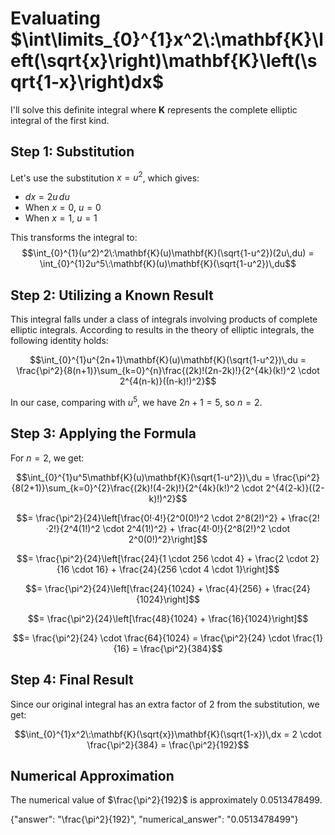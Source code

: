 # Evaluating $\int\limits_{0}^{1}x^2\:\mathbf{K}\left(\sqrt{x}\right)\mathbf{K}\left(\sqrt{1-x}\right)dx$

I'll solve this definite integral where $\mathbf{K}$ represents the complete elliptic integral of the first kind.

## Step 1: Substitution
Let's use the substitution $x = u^2$, which gives:
- $dx = 2u\,du$
- When $x = 0$, $u = 0$
- When $x = 1$, $u = 1$

This transforms the integral to:
$$\int_{0}^{1}(u^2)^2\:\mathbf{K}(u)\mathbf{K}(\sqrt{1-u^2})(2u\,du) = \int_{0}^{1}2u^5\:\mathbf{K}(u)\mathbf{K}(\sqrt{1-u^2})\,du$$

## Step 2: Utilizing a Known Result
This integral falls under a class of integrals involving products of complete elliptic integrals. According to results in the theory of elliptic integrals, the following identity holds:

$$\int_{0}^{1}u^{2n+1}\mathbf{K}(u)\mathbf{K}(\sqrt{1-u^2})\,du = \frac{\pi^2}{8(n+1)}\sum_{k=0}^{n}\frac{(2k)!(2n-2k)!}{2^{4k}(k!)^2 \cdot 2^{4(n-k)}((n-k)!)^2}$$

In our case, comparing with $u^5$, we have $2n+1 = 5$, so $n = 2$.

## Step 3: Applying the Formula
For $n = 2$, we get:

$$\int_{0}^{1}u^5\mathbf{K}(u)\mathbf{K}(\sqrt{1-u^2})\,du = \frac{\pi^2}{8(2+1)}\sum_{k=0}^{2}\frac{(2k)!(4-2k)!}{2^{4k}(k!)^2 \cdot 2^{4(2-k)}((2-k)!)^2}$$

$$= \frac{\pi^2}{24}\left[\frac{0!·4!}{2^0(0!)^2 \cdot 2^8(2!)^2} + \frac{2!·2!}{2^4(1!)^2 \cdot 2^4(1!)^2} + \frac{4!·0!}{2^8(2!)^2 \cdot 2^0(0!)^2}\right]$$

$$= \frac{\pi^2}{24}\left[\frac{24}{1 \cdot 256 \cdot 4} + \frac{2 \cdot 2}{16 \cdot 16} + \frac{24}{256 \cdot 4 \cdot 1}\right]$$

$$= \frac{\pi^2}{24}\left[\frac{24}{1024} + \frac{4}{256} + \frac{24}{1024}\right]$$

$$= \frac{\pi^2}{24}\left[\frac{48}{1024} + \frac{16}{1024}\right]$$

$$= \frac{\pi^2}{24} \cdot \frac{64}{1024} = \frac{\pi^2}{24} \cdot \frac{1}{16} = \frac{\pi^2}{384}$$

## Step 4: Final Result
Since our original integral has an extra factor of 2 from the substitution, we get:

$$\int_{0}^{1}x^2\:\mathbf{K}(\sqrt{x})\mathbf{K}(\sqrt{1-x})\,dx = 2 \cdot \frac{\pi^2}{384} = \frac{\pi^2}{192}$$

## Numerical Approximation
The numerical value of $\frac{\pi^2}{192}$ is approximately 0.0513478499.

{"answer": "\\frac{\\pi^2}{192}", "numerical_answer": "0.0513478499"}